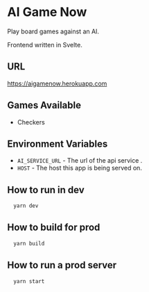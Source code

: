 # AI Game Now

Play board games against an AI.

Frontend written in Svelte. 

## URL

https://aigamenow.herokuapp.com

## Games Available

* Checkers

## Environment Variables 

* `AI_SERVICE_URL` - The url of the api service .
* `HOST` - The host this app is being served on.

## How to run in dev

```bash
  yarn dev
```
## How to build for prod

```bash
  yarn build
```

## How to run a prod server

```bash
  yarn start
```

